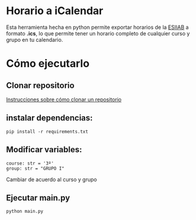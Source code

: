 # Horario a iCalendar

Esta herramienta hecha en python permite exportar horarios de la [ESIIAB](https://www.esiiab.uclm.es/grado/horarios.php?que=&curso=2024-25&submenu=2) a formato **.ics**, lo que permite tener un horario completo de cualquier curso y grupo en tu calendario.

# Cómo ejecutarlo
## Clonar repositorio
[Instrucciones sobre cómo clonar un repositorio](https://docs.github.com/es/repositories/creating-and-managing-repositories/cloning-a-repository)
## instalar dependencias:    
`pip install -r requirements.txt`

## Modificar variables: 
```
course: str = '3º'  
group: str = "GRUPO I" 
```  
Cambiar de acuerdo al curso y grupo

## Ejecutar main.py
`python main.py`
